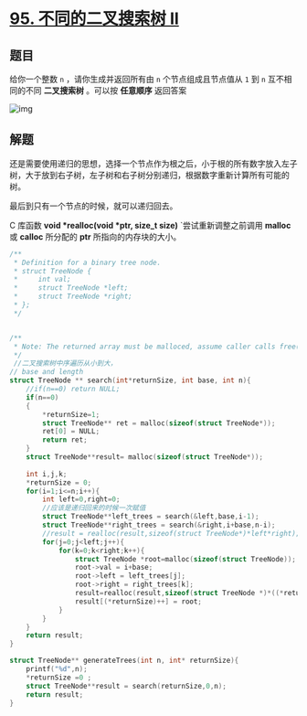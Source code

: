 # [95. 不同的二叉搜索树 II](https://leetcode.cn/problems/unique-binary-search-trees-ii/)

## 题目

给你一个整数 `n` ，请你生成并返回所有由 `n` 个节点组成且节点值从 `1` 到 `n` 互不相同的不同 **二叉搜索树** 。可以按 **任意顺序** 返回答案

![img](https://img2022.cnblogs.com/blog/2348945/202207/2348945-20220701160925628-407147099.jpg)

## 解题

还是需要使用递归的思想，选择一个节点作为根之后，小于根的所有数字放入左子树，大于放到右子树，左子树和右子树分别递归，根据数字重新计算所有可能的树。

最后到只有一个节点的时候，就可以递归回去。

C 库函数 **void \*realloc(void \*ptr, size_t size)** `尝试重新调整之前调用 **malloc** 或 **calloc** 所分配的 **ptr** 所指向的内存块的大小。

```c
/**
 * Definition for a binary tree node.
 * struct TreeNode {
 *     int val;
 *     struct TreeNode *left;
 *     struct TreeNode *right;
 * };
 */


/**
 * Note: The returned array must be malloced, assume caller calls free().
 */
 //二叉搜索树中序遍历从小到大，
// base and length
struct TreeNode ** search(int*returnSize, int base, int n){
    //if(n==0) return NULL;
    if(n==0)
    {   
        *returnSize=1;
        struct TreeNode** ret = malloc(sizeof(struct TreeNode*));
        ret[0] = NULL;
        return ret;
    }
    struct TreeNode**result= malloc(sizeof(struct TreeNode*));
    
    int i,j,k;
    *returnSize = 0;
    for(i=1;i<=n;i++){
        int left=0,right=0;
        //应该是递归回来的时候一次赋值
        struct TreeNode**left_trees = search(&left,base,i-1);
        struct TreeNode**right_trees = search(&right,i+base,n-i);
        //result = realloc(result,sizeof(struct TreeNode*)*left*right);
        for(j=0;j<left;j++){
            for(k=0;k<right;k++){
                struct TreeNode *root=malloc(sizeof(struct TreeNode));
                root->val = i+base;
                root->left = left_trees[j];
                root->right = right_trees[k];
                result=realloc(result,sizeof(struct TreeNode *)*((*returnSize)+1));
                result[(*returnSize)++] = root;
            }
        }
    }
    return result;
}

struct TreeNode** generateTrees(int n, int* returnSize){
    printf("%d",n);
    *returnSize =0 ;
    struct TreeNode**result = search(returnSize,0,n);
    return result;
}
```

